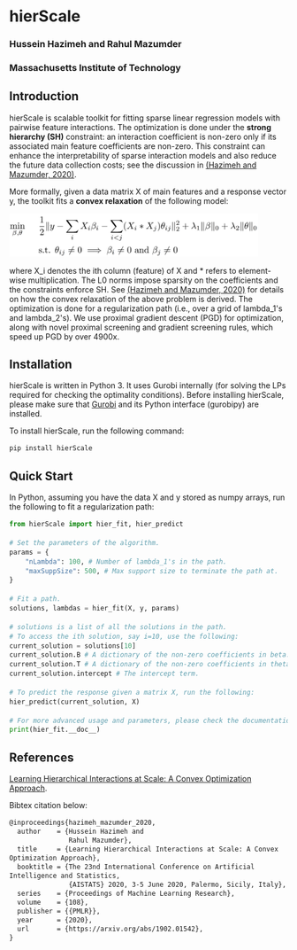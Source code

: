# hierScale
### Hussein Hazimeh and Rahul Mazumder
### Massachusetts Institute of Technology

## Introduction
hierScale is scalable toolkit for fitting sparse linear regression models with pairwise feature interactions. The optimization is done under the **strong hierarchy (SH)** constraint: an interaction coefficient is non-zero only if its associated main feature coefficients are non-zero. This constraint can enhance the interpretability of sparse interaction models and also reduce the future data collection costs; see the discussion in [(Hazimeh and Mazumder, 2020)](https://arxiv.org/abs/1902.01542).

More formally, given a data matrix X of main features and a response vector y, the toolkit fits a **convex relaxation** of the following model:

<img src="formulation.png" width = 450>

 where X_i denotes the ith column (feature) of X and * refers to element-wise multiplication. The L0 norms impose sparsity on the coefficients and the constraints enforce SH. See [(Hazimeh and Mazumder, 2020)](https://arxiv.org/abs/1902.01542) for details on how the convex relaxation of the above problem is derived. The optimization is done for a regularization path (i.e., over a grid of lambda_1's and lambda_2's). We use proximal gradient descent (PGD) for optimization, along with novel proximal screening and gradient screening rules, which speed up PGD by over 4900x.

## Installation
hierScale is written in Python 3. It uses Gurobi internally (for solving the LPs required for checking the optimality conditions). Before installing hierScale, please make sure that  [Gurobi](https://www.gurobi.com) and its Python interface (gurobipy) are installed.

To install hierScale, run the following command:
```bash
pip install hierScale
```

## Quick Start
In Python, assuming you have the data X and y stored as numpy arrays, run the following to fit a regularization path:
```python
from hierScale import hier_fit, hier_predict

# Set the parameters of the algorithm.
params = {
    "nLambda": 100, # Number of lambda_1's in the path.
    "maxSuppSize": 500, # Max support size to terminate the path at.
}

# Fit a path.
solutions, lambdas = hier_fit(X, y, params)

# solutions is a list of all the solutions in the path.
# To access the ith solution, say i=10, use the following:
current_solution = solutions[10]
current_solution.B # A dictionary of the non-zero coefficients in beta.
current_solution.T # A dictionary of the non-zero coefficients in theta.
current_solution.intercept # The intercept term.

# To predict the response given a matrix X, run the following:
hier_predict(current_solution, X)

# For more advanced usage and parameters, please check the documentation:
print(hier_fit.__doc__)
```





## References
[Learning Hierarchical Interactions at Scale: A Convex Optimization Approach](https://arxiv.org/abs/1902.01542).

Bibtex citation below:
```
@inproceedings{hazimeh_mazumder_2020,
  author    = {Hussein Hazimeh and
               Rahul Mazumder},
  title     = {Learning Hierarchical Interactions at Scale: A Convex Optimization Approach},
  booktitle = {The 23nd International Conference on Artificial Intelligence and Statistics,
               {AISTATS} 2020, 3-5 June 2020, Palermo, Sicily, Italy},
  series    = {Proceedings of Machine Learning Research},
  volume    = {108},
  publisher = {{PMLR}},
  year      = {2020},
  url       = {https://arxiv.org/abs/1902.01542},
}
```
